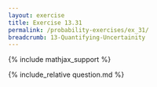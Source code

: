 ```yaml
---
layout: exercise
title: Exercise 13.31
permalink: /probability-exercises/ex_31/
breadcrumb: 13-Quantifying-Uncertainity
---
```


{% include mathjax_support %}

<div><i class="arrow-up loader" data-chapter="probability-exercises" data-exercise="ex_31" data-rating="0"></i></div>
{% include_relative question.md %}
